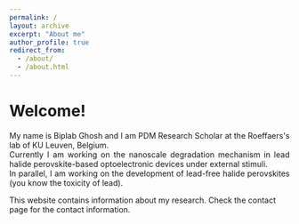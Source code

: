 ```yaml
---
permalink: /
layout: archive
excerpt: "About me"
author_profile: true
redirect_from:
  - /about/
  - /about.html
---
```

<h1>Welcome!</h1>

<p align= "justify">
My name is Biplab Ghosh and I am PDM Research Scholar at the Roeffaers's lab of KU Leuven, Belgium. <Br> 
Currently I am working on the nanoscale degradation mechanism in lead halide perovskite-based optoelectronic devices under external stimuli. <Br> 
In parallel, I am working on the development of lead-free halide perovskites (you know the toxicity of lead). <Br>

This website contains information about my research. Check the contact page for the contact information.

<br>
<hr-bold>
<br>